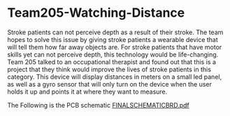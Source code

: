 # Team205-Watching-Distance
Stroke patients can not perceive depth as a result of their stroke. The team hopes to solve this issue by giving stroke patients a wearable device that will tell them how far away objects are.
For stroke patients that have motor skills yet can not perceive depth, this technology would be life-changing. Team 205 talked to an occupational therapist and found out that this is a project that they think would improve the lives of stroke patients in this category.
This device will display distances in meters on a small led panel, as well as a gyro sensor that will only turn on the device when the user holds it up and points it at where they want to measure.

The Following is the PCB schematic
[FINALSCHEMATICBRD.pdf](https://github.com/Tatwik19/Team205-Watching-Distance/files/8578224/FINALSCHEMATICBRD.pdf)
